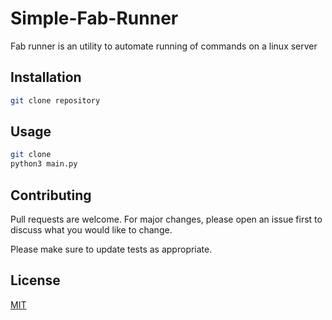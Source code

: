 # Simple-Fab-Runner

Fab runner is an utility to automate running of commands on a linux server

## Installation


```bash
git clone repository
```

## Usage

```bash
git clone
python3 main.py
```

## Contributing
Pull requests are welcome. For major changes, please open an issue first to discuss what you would like to change.

Please make sure to update tests as appropriate.

## License
[MIT](https://choosealicense.com/licenses/mit/)
